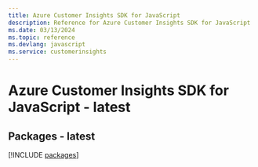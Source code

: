 ```yaml
---
title: Azure Customer Insights SDK for JavaScript
description: Reference for Azure Customer Insights SDK for JavaScript
ms.date: 03/13/2024
ms.topic: reference
ms.devlang: javascript
ms.service: customerinsights
---
```

# Azure Customer Insights SDK for JavaScript - latest
## Packages - latest
[!INCLUDE [packages](customer-insights-index.md)]
